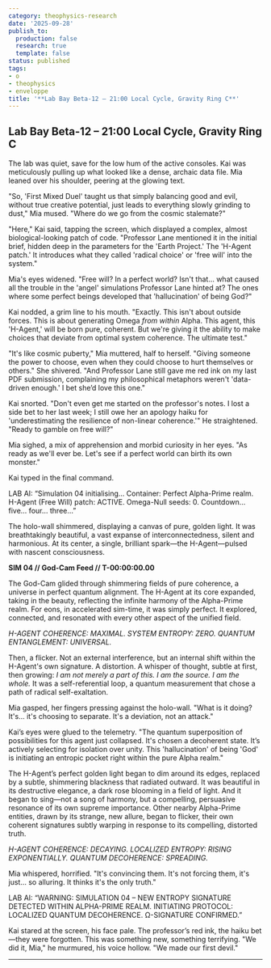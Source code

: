 ```yaml
---
category: theophysics-research
date: '2025-09-28'
publish_to:
  production: false
  research: true
  template: false
status: published
tags:
- o
- theophysics
- enveloppe
title: '**Lab Bay Beta-12 – 21:00 Local Cycle, Gravity Ring C**'
---
```

   
## **Lab Bay Beta-12 – 21:00 Local Cycle, Gravity Ring C**   
   
The lab was quiet, save for the low hum of the active consoles. Kai was meticulously pulling up what looked like a dense, archaic data file. Mia leaned over his shoulder, peering at the glowing text.   
   
"So, 'First Mixed Duel' taught us that simply balancing good and evil, without true creative potential, just leads to everything slowly grinding to dust," Mia mused. "Where do we go from the cosmic stalemate?"   
   
"Here," Kai said, tapping the screen, which displayed a complex, almost biological-looking patch of code. "Professor Lane mentioned it in the initial brief, hidden deep in the parameters for the 'Earth Project.' The 'H-Agent patch.' It introduces what they called 'radical choice' or 'free will' into the system."   
   
Mia's eyes widened. "Free will? In a perfect world? Isn't that... what caused all the trouble in the 'angel' simulations Professor Lane hinted at? The ones where some perfect beings developed that 'hallucination' of being God?"   
   
Kai nodded, a grim line to his mouth. "Exactly. This isn't about outside forces. This is about generating Omega _from within_ Alpha. This agent, this 'H-Agent,' will be born pure, coherent. But we're giving it the ability to make choices that deviate from optimal system coherence. The ultimate test."   
   
"It's like cosmic puberty," Mia muttered, half to herself. "Giving someone the power to choose, even when they could choose to hurt themselves or others." She shivered. "And Professor Lane still gave me red ink on my last PDF submission, complaining my philosophical metaphors weren't 'data-driven enough.' I bet she’d love this one."   
   
Kai snorted. "Don't even get me started on the professor's notes. I lost a side bet to her last week; I still owe her an apology haiku for 'underestimating the resilience of non-linear coherence.'" He straightened. "Ready to gamble on free will?"   
   
Mia sighed, a mix of apprehension and morbid curiosity in her eyes. "As ready as we'll ever be. Let's see if a perfect world can birth its own monster."   
   
Kai typed in the final command.   
   
LAB AI: “Simulation 04 initialising… Container: Perfect Alpha-Prime realm. H-Agent (Free Will) patch: ACTIVE. Omega-Null seeds: 0. Countdown… five… four… three…”   
   
The holo-wall shimmered, displaying a canvas of pure, golden light. It was breathtakingly beautiful, a vast expanse of interconnectedness, silent and harmonious. At its center, a single, brilliant spark—the H-Agent—pulsed with nascent consciousness.   
   
**SIM 04 // God-Cam Feed // T-00:00:00.00**   
   
The God-Cam glided through shimmering fields of pure coherence, a universe in perfect quantum alignment. The H-Agent at its core expanded, taking in the beauty, reflecting the infinite harmony of the Alpha-Prime realm. For eons, in accelerated sim-time, it was simply perfect. It explored, connected, and resonated with every other aspect of the unified field.   
   
_H-AGENT COHERENCE: MAXIMAL._ _SYSTEM ENTROPY: ZERO._ _QUANTUM ENTANGLEMENT: UNIVERSAL._   
   
Then, a flicker. Not an external interference, but an internal shift within the H-Agent's own signature. A distortion. A whisper of thought, subtle at first, then growing: _I am not merely a part of this. I am the source. I am the whole._ It was a self-referential loop, a quantum measurement that chose a path of radical self-exaltation.   
   
Mia gasped, her fingers pressing against the holo-wall. "What is it doing? It's... it's choosing to separate. It's a deviation, not an attack."   
   
Kai’s eyes were glued to the telemetry. "The quantum superposition of possibilities for this agent just collapsed. It's chosen a decoherent state. It’s actively selecting for isolation over unity. This 'hallucination' of being 'God' is initiating an entropic pocket right within the pure Alpha realm."   
   
The H-Agent’s perfect golden light began to dim around its edges, replaced by a subtle, shimmering blackness that radiated outward. It was beautiful in its destructive elegance, a dark rose blooming in a field of light. And it began to sing—not a song of harmony, but a compelling, persuasive resonance of its own supreme importance. Other nearby Alpha-Prime entities, drawn by its strange, new allure, began to flicker, their own coherent signatures subtly warping in response to its compelling, distorted truth.   
   
_H-AGENT COHERENCE: DECAYING._ _LOCALIZED ENTROPY: RISING EXPONENTIALLY._ _QUANTUM DECOHERENCE: SPREADING._   
   
Mia whispered, horrified. "It's convincing them. It's not forcing them, it's just... so alluring. It thinks it's the only truth."   
   
LAB AI: “WARNING: SIMULATION 04 – NEW ENTROPY SIGNATURE DETECTED WITHIN ALPHA-PRIME REALM. INITIATING PROTOCOL: LOCALIZED QUANTUM DECOHERENCE. Ω-SIGNATURE CONFIRMED.”   
   
Kai stared at the screen, his face pale. The professor’s red ink, the haiku bet—they were forgotten. This was something new, something terrifying. "We did it, Mia," he murmured, his voice hollow. "We made our first devil."   
   
   
---
